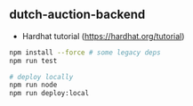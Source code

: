 ## dutch-auction-backend

- Hardhat tutorial (https://hardhat.org/tutorial)

```bash
npm install --force # some legacy deps
npm run test

# deploy locally
npm run node
npm run deploy:local
```
